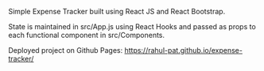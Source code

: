 Simple Expense Tracker built using React JS and React Bootstrap.

State is maintained in src/App.js using React Hooks and passed as props to each functional component in src/Components.

Deployed project on Github Pages: https://rahul-pat.github.io/expense-tracker/
